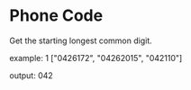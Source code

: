 # Phone Code
Get the starting longest common digit.

example:
1
["0426172", "04262015", "042110"]

output:
042

